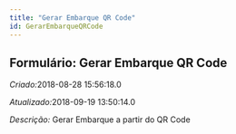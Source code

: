 ```yaml
---
title: "Gerar Embarque QR Code"
id: GerarEmbarqueQRCode
---
```

<div id="d109260e1" class="section chapter">

<div class="titlepage">

<div>

<div>

## Formulário: Gerar Embarque QR Code

</div>

</div>

</div>

<span class="emphasis"> *Criado:*</span>2018-08-28 15:56:18.0

<span class="emphasis">*Atualizado:*</span>2018-09-19 13:50:14.0

<span class="emphasis"> *Descrição:* </span>Gerar Embarque a partir do
QR Code

</div>
